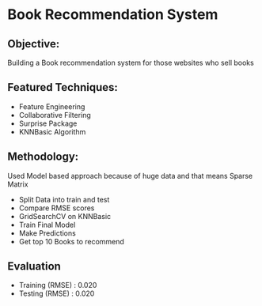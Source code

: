 # Book Recommendation System

## Objective:
Building a Book recommendation system for those websites who sell books

## Featured Techniques:

* Feature Engineering
* Collaborative Filtering
* Surprise Package
* KNNBasic Algorithm

## Methodology:  
Used Model based approach because of huge data and that means Sparse Matrix

* Split Data into train and test
* Compare RMSE scores
* GridSearchCV on KNNBasic
* Train Final Model
* Make Predictions 
* Get top 10 Books to recommend 

## Evaluation

* Training (RMSE) : 0.020
* Testing (RMSE) :  0.020

